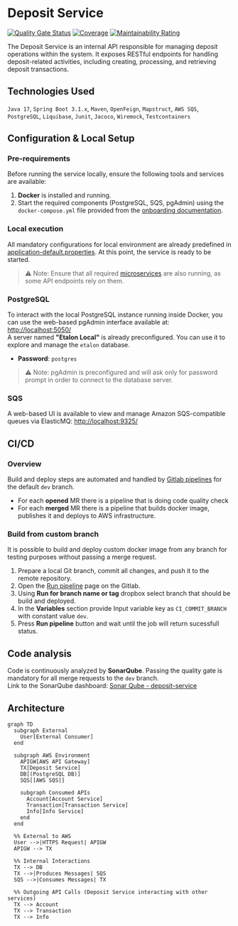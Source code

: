 # Deposit Service

[![Quality Gate Status](https://sonarqube9.andersenlab.com/api/project_badges/measure?project=a-music2-etalon-deposit-service-dev&metric=alert_status&token=sqb_3a828ef3b5f74b7a528b68e99a996970fa217c5b)](https://sonarqube9.andersenlab.com/dashboard?id=a-music2-etalon-deposit-service-dev)
[![Coverage](https://sonarqube9.andersenlab.com/api/project_badges/measure?project=a-music2-etalon-deposit-service-dev&metric=coverage&token=sqb_3a828ef3b5f74b7a528b68e99a996970fa217c5b)](https://sonarqube9.andersenlab.com/dashboard?id=a-music2-etalon-deposit-service-dev)
[![Maintainability Rating](https://sonarqube9.andersenlab.com/api/project_badges/measure?project=a-music2-etalon-deposit-service-dev&metric=sqale_rating&token=sqb_3a828ef3b5f74b7a528b68e99a996970fa217c5b)](https://sonarqube9.andersenlab.com/dashboard?id=a-music2-etalon-deposit-service-dev)

The Deposit Service is an internal API responsible for managing deposit operations within the system. It exposes RESTful endpoints for handling deposit-related activities, including creating, processing, and retrieving deposit transactions.
## Technologies Used

`Java 17`, `Spring Boot 3.1.x`, `Maven`, `OpenFeign`, `Mapstruct`, `AWS SQS`, `PostgreSQL`, `Liquibase`, `Junit`, `Jacoco`, `Wiremock`, `Testcontainers`

## Configuration & Local Setup

### Pre-requirements

Before running the service locally, ensure the following tools and services are available:

1. **Docker** is installed and running.
2. Start the required components (PostgreSQL, SQS, pgAdmin) using the `docker-compose.yml` file provided from the [onboarding documentation](https://wiki.andersenlab.com/x/q15fDg).

### Local execution

All mandatory configurations for local environment are already predefined in [application-default.properties](https://git.andersenlab.com/Andersen/a-music2-etalon/a-music2-etalon-deposit-service/-/blob/dev/src/main/resources/application-default.properties?ref_type=heads). At this point, the service is ready to be started.<br>
> ⚠️ Note: Ensure that all required [microservices](https://git.andersenlab.com/Andersen/a-music2-etalon/a-music2-etalon-deposit-service/-/tree/dev/src/main/java/com/andersenlab/etalon/depositservice/client?ref_type=heads) are also running, as some API endpoints rely on them.

### PostgreSQL

To interact with the local PostgreSQL instance running inside Docker, you can use the web-based pgAdmin interface available at: [http://localhost:5050/](http://localhost:5050/)<br>
A server named **"Etalon Local"** is already preconfigured. You can use it to explore and manage the `etalon` database.

- **Password**: `postgres`

> ⚠️ Note: pgAdmin is preconfigured and will ask only for password prompt in order to connect to the database server.

### SQS

A web-based UI is available to view and manage Amazon SQS-compatible queues via ElasticMQ: [http://localhost:9325/](http://localhost:9325/)

## CI/CD

### Overview

Build and deploy steps are automated and handled by [Gitlab pipelines](https://git.andersenlab.com/Andersen/a-music2-etalon/a-music2-etalon-deposit-service/-/pipelines) for the default `dev` branch.

- For each **opened** MR there is a pipeline that is doing code quality check
- For each **merged** MR there is a pipeline that builds docker image, publishes it and deploys to AWS infrastructure.

### Build from custom branch

It is possible to build and deploy custom docker image from any branch for testing purposes without passing a merge request.

1) Prepare a local Git branch, commit all changes, and push it to the remote repository.
2) Open the [Run pipeline](https://git.andersenlab.com/Andersen/a-music2-etalon/a-music2-etalon-deposit-service/-/pipelines/new) page on the Gitlab.
3) Using **Run for branch name or tag** dropbox select branch that should be build and deployed.
4) In the **Variables** section provide Input variable key as `CI_COMMIT_BRANCH` with constant value `dev`.
5) Press **Run pipeline** button and wait until the job will return sucessfull status.

## Code analysis

Code is continuously analyzed by **SonarQube**. Passing the quality gate is mandatory for all merge requests to the `dev` branch.<br>
Link to the SonarQube dashboard: [Sonar Qube - deposit-service](https://sonarqube9.andersenlab.com/dashboard?id=a-music2-etalon-deposit-service-dev)

## Architecture
``` mermaid
graph TD
  subgraph External
    User[External Consumer]
  end

  subgraph AWS Environment
    APIGW[AWS API Gateway]
    TX[Deposit Service]
    DB[(PostgreSQL DB)]
    SQS[[AWS SQS]]

    subgraph Consumed APIs
      Account[Account Service]
      Transaction[Transaction Service]
      Info[Info Service]
    end
  end

  %% External to AWS
  User -->|HTTPS Request| APIGW
  APIGW --> TX

  %% Internal Interactions
  TX --> DB
  TX -->|Produces Messages| SQS
  SQS -->|Consumes Messages| TX

  %% Outgoing API Calls (Deposit Service interacting with other services)
  TX --> Account
  TX --> Transaction
  TX --> Info
```

